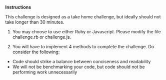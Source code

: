 **Instructions**

This challenge is designed as a take home challenge, but ideally should not take longer than 30 minutes.

1. You may choose to use either Ruby or Javascript. Please modify the file challenge.rb or challenge.js.

2. You will have to implement 4 methods to complete the challenge. Do consider the following:

* Code should strike a balance between conciseness and readability
* We will not be benchmarking your code, but code should not be performing work unnecessarily


